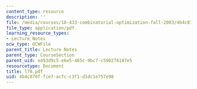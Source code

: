 ```yaml
---
content_type: resource
description: ''
file: /media/courses/18-433-combinatorial-optimization-fall-2003/4b4c870ffce7acfcc3f1d1dc1e757e98_l78.pdf
file_type: application/pdf
learning_resource_types:
- Lecture Notes
ocw_type: OCWFile
parent_title: Lecture Notes
parent_type: CourseSection
parent_uid: e493d9c5-e6e5-465c-9bc7-c590276187e5
resourcetype: Document
title: l78.pdf
uid: 4b4c870f-fce7-acfc-c3f1-d1dc1e757e98
---
```

